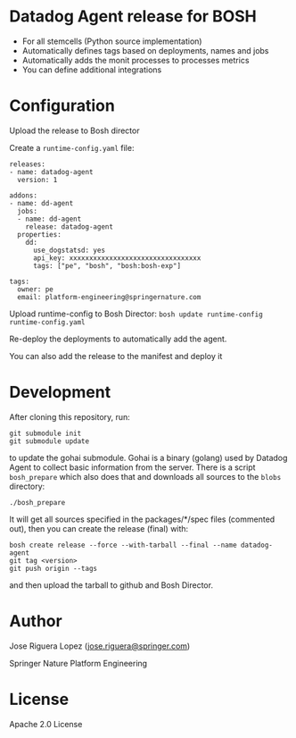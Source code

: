 # Datadog Agent release for BOSH

* For all stemcells (Python source implementation)
* Automatically defines tags based on deployments, names and jobs
* Automatically adds the monit processes to processes metrics
* You can define additional integrations


# Configuration

Upload the release to Bosh director

Create a `runtime-config.yaml` file:
```
releases:
- name: datadog-agent
  version: 1

addons:
- name: dd-agent
  jobs:
  - name: dd-agent
    release: datadog-agent
  properties:
    dd:
      use_dogstatsd: yes
      api_key: xxxxxxxxxxxxxxxxxxxxxxxxxxxxxxxxx
      tags: ["pe", "bosh", "bosh:bosh-exp"]

tags:
  owner: pe
  email: platform-engineering@springernature.com
```

Upload runtime-config to Bosh Director: `bosh update runtime-config  runtime-config.yaml`

Re-deploy the deployments to automatically add the agent.

You can also add the release to the manifest and deploy it


# Development

After cloning this repository, run:

```
git submodule init
git submodule update
```
to update the gohai submodule. Gohai is a binary (golang) used by Datadog Agent to collect
basic information from the server. There is a script `bosh_prepare` which also does that
and downloads all sources to the `blobs` directory:
```
./bosh_prepare
```

It will get all sources specified in the packages/*/spec files (commented out), then you
can create the release (final) with:
```
bosh create release --force --with-tarball --final --name datadog-agent
git tag <version>
git push origin --tags
```
and then upload the tarball to github and Bosh Director.


# Author

Jose Riguera Lopez (jose.riguera@springer.com)

Springer Nature Platform Engineering


# License

Apache 2.0 License

